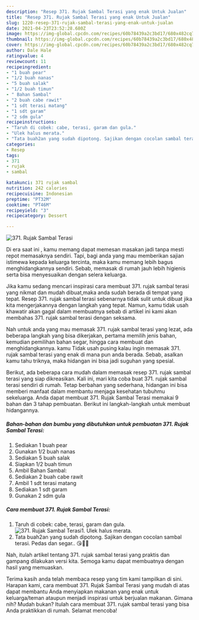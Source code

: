```yaml
---
description: "Resep 371. Rujak Sambal Terasi yang enak Untuk Jualan"
title: "Resep 371. Rujak Sambal Terasi yang enak Untuk Jualan"
slug: 1220-resep-371-rujak-sambal-terasi-yang-enak-untuk-jualan
date: 2021-04-23T23:52:28.680Z
image: https://img-global.cpcdn.com/recipes/60b78439a2c3bd17/680x482cq70/371-rujak-sambal-terasi-foto-resep-utama.jpg
thumbnail: https://img-global.cpcdn.com/recipes/60b78439a2c3bd17/680x482cq70/371-rujak-sambal-terasi-foto-resep-utama.jpg
cover: https://img-global.cpcdn.com/recipes/60b78439a2c3bd17/680x482cq70/371-rujak-sambal-terasi-foto-resep-utama.jpg
author: Dale Hale
ratingvalue: 4
reviewcount: 11
recipeingredient:
- "1 buah pear"
- "1/2 buah nanas"
- "5 buah salak"
- "1/2 buah timun"
- " Bahan Sambal"
- "2 buah cabe rawit"
- "1 sdt terasi matang"
- "1 sdt garam"
- "2 sdm gula"
recipeinstructions:
- "Taruh di cobek: cabe, terasi, garam dan gula."
- "Ulek halus merata."
- "Tata buah2an yang sudah dipotong. Sajikan dengan cocolan sambal terasi. Pedas dan segar.. 😘👌🏻"
categories:
- Resep
tags:
- 371
- rujak
- sambal

katakunci: 371 rujak sambal 
nutrition: 242 calories
recipecuisine: Indonesian
preptime: "PT32M"
cooktime: "PT46M"
recipeyield: "3"
recipecategory: Dessert

---
```



![371. Rujak Sambal Terasi](https://img-global.cpcdn.com/recipes/60b78439a2c3bd17/680x482cq70/371-rujak-sambal-terasi-foto-resep-utama.jpg)

Di era  saat ini , kamu memang dapat memesan masakan jadi tanpa mesti repot memasaknya sendiri. Tapi, bagi anda yang mau memberikan sajian istimewa kepada keluarga tercinta, maka kamu memang lebih bagus menghidangkannya sendiri. Sebab, memasak di rumah jauh lebih higienis serta bisa menyesuaikan dengan selera keluarga.

Jika kamu sedang mencari inspirasi cara membuat 371. rujak sambal terasi yang nikmat dan mudah dibuat,maka anda sudah berada di tempat yang tepat. Resep 371. rujak sambal terasi  sebenarnya tidak sulit untuk dibuat jika kita mengerjakannya dengan langkah yang tepat. Namun, kamu tidak usah khawatir akan gagal dalam membuatnya 
sebab di artikel ini kami akan membahas 371. rujak sambal terasi dengan seksama.  



Nah untuk anda yang mau memasak 371. rujak sambal terasi yang lezat, ada beberapa langkah yang bisa dikerjakan, pertama memilih jenis bahan, kemudian pemilihan bahan segar, hingga cara membuat dan menghidangkannya. kamu Tidak usah pusing kalau ingin memasak 371. rujak sambal terasi yang enak di mana pun anda berada. Sebab, asalkan kamu  tahu triknya, maka hidangan ini bisa jadi suguhan yang spesial.

Berikut, ada beberapa cara mudah dalam memasak resep 371. rujak sambal terasi yang siap dikreasikan. Kali ini, mari kita coba buat 371. rujak sambal terasi sendiri di rumah. Tetap berbahan yang sederhana, hidangan ini bisa memberi manfaat dalam membantu menjaga kesehatan tubuhmu sekeluarga. Anda dapat membuat 371. Rujak Sambal Terasi memakai 9 bahan dan 3 tahap pembuatan. Berikut ini langkah-langkah untuk membuat hidangannya.

<!--inarticleads1-->

##### Bahan-bahan dan bumbu yang dibutuhkan untuk pembuatan 371. Rujak Sambal Terasi:

1. Sediakan 1 buah pear
1. Gunakan 1/2 buah nanas
1. Sediakan 5 buah salak
1. Siapkan 1/2 buah timun
1. Ambil  Bahan Sambal:
1. Sediakan 2 buah cabe rawit
1. Ambil 1 sdt terasi matang
1. Sediakan 1 sdt garam
1. Gunakan 2 sdm gula




<!--inarticleads2-->

##### Cara membuat 371. Rujak Sambal Terasi:

1. Taruh di cobek: cabe, terasi, garam dan gula.
<img src="https://img-global.cpcdn.com/steps/c849950358aa2180/160x128cq70/371-rujak-sambal-terasi-langkah-memasak-1-foto.jpg" alt="371. Rujak Sambal Terasi">1. Ulek halus merata.
1. Tata buah2an yang sudah dipotong. Sajikan dengan cocolan sambal terasi. Pedas dan segar.. 😘👌🏻




Nah, itulah artikel tentang  371. rujak sambal terasi  yang praktis dan gampang dilakukan versi kita. Semoga kamu dapat membuatnya dengan hasil yang memuaskan. 

Terima kasih anda telah membaca resep yang tim kami tampilkan di sini. Harapan kami, cara membuat  371. Rujak Sambal Terasi yang mudah di atas dapat membantu Anda menyiapkan makanan yang enak untuk keluarga/teman ataupun menjadi inspirasi untuk berjualan makanan. Gimana nih? Mudah bukan? Itulah cara membuat 371. rujak sambal terasi yang bisa Anda praktikkan di rumah. Selamat mencoba!

